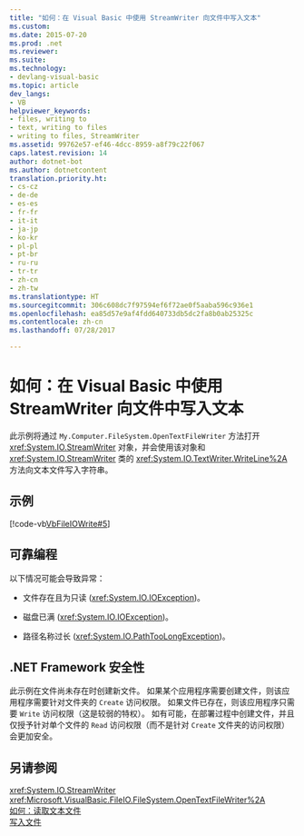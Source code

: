 ```yaml
---
title: "如何：在 Visual Basic 中使用 StreamWriter 向文件中写入文本"
ms.custom: 
ms.date: 2015-07-20
ms.prod: .net
ms.reviewer: 
ms.suite: 
ms.technology:
- devlang-visual-basic
ms.topic: article
dev_langs:
- VB
helpviewer_keywords:
- files, writing to
- text, writing to files
- writing to files, StreamWriter
ms.assetid: 99762e57-ef46-4dcc-8959-a8f79c22f067
caps.latest.revision: 14
author: dotnet-bot
ms.author: dotnetcontent
translation.priority.ht:
- cs-cz
- de-de
- es-es
- fr-fr
- it-it
- ja-jp
- ko-kr
- pl-pl
- pt-br
- ru-ru
- tr-tr
- zh-cn
- zh-tw
ms.translationtype: HT
ms.sourcegitcommit: 306c608dc7f97594ef6f72ae0f5aaba596c936e1
ms.openlocfilehash: ea85d57e9af4fdd640733db5dc2fa8b0ab25325c
ms.contentlocale: zh-cn
ms.lasthandoff: 07/28/2017

---
```

# <a name="how-to-write-text-to-files-with-a-streamwriter-in-visual-basic"></a>如何：在 Visual Basic 中使用 StreamWriter 向文件中写入文本
此示例将通过 `My.Computer.FileSystem.OpenTextFileWriter` 方法打开 <xref:System.IO.StreamWriter> 对象，并会使用该对象和 <xref:System.IO.StreamWriter> 类的 <xref:System.IO.TextWriter.WriteLine%2A> 方法向文本文件写入字符串。  
  
## <a name="example"></a>示例  
 [!code-vb[VbFileIOWrite#5](../../../../visual-basic/developing-apps/programming/drives-directories-files/codesnippet/VisualBasic/how-to-write-text-to-files-with-a-streamwriter_1.vb)]  
  
## <a name="robust-programming"></a>可靠编程  
 以下情况可能会导致异常：  
  
-   文件存在且为只读 (<xref:System.IO.IOException>)。  
  
-   磁盘已满 (<xref:System.IO.IOException>)。  
  
-   路径名称过长 (<xref:System.IO.PathTooLongException>)。  
  
## <a name="net-framework-security"></a>.NET Framework 安全性  
 此示例在文件尚未存在时创建新文件。 如果某个应用程序需要创建文件，则该应用程序需要针对文件夹的 `Create` 访问权限。 如果文件已存在，则该应用程序只需要 `Write` 访问权限（这是较弱的特权）。 如有可能，在部署过程中创建文件，并且仅授予针对单个文件的 `Read` 访问权限（而不是针对 `Create` 文件夹的访问权限）会更加安全。  
  
## <a name="see-also"></a>另请参阅  
 <xref:System.IO.StreamWriter>   
 <xref:Microsoft.VisualBasic.FileIO.FileSystem.OpenTextFileWriter%2A>   
 [如何：读取文本文件](../../../../visual-basic/developing-apps/programming/drives-directories-files/how-to-read-from-text-files.md)   
 [写入文件](../../../../visual-basic/developing-apps/programming/drives-directories-files/writing-to-files.md)

